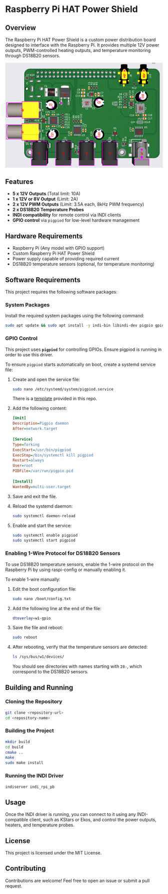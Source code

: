 # Raspberry Pi HAT Power Shield

## Overview
The Raspberry Pi HAT Power Shield is a custom power distribution board designed to interface with the Raspberry Pi. It provides multiple 12V power outputs, PWM-controlled heating outputs, and temperature monitoring through DS18B20 sensors.

![Raspberry Pi HAT Power Shield](images/render-board.png)

## Features
- **5 x 12V Outputs** (Total limit: 10A)
- **1 x 12V or 8V Output** (Limit: 2A)
- **2 x 12V PWM Outputs** (Limit: 3.5A each, 8kHz PWM frequency)
- **2 x DS18B20 Temperature Probes**
- **INDI compatibility** for remote control via INDI clients
- **GPIO control** via `pigpiod` for low-level hardware management

## Hardware Requirements
- Raspberry Pi (Any model with GPIO support)
- Custom Raspberry Pi HAT Power Shield
- Power supply capable of providing required current
- DS18B20 temperature sensors (optional, for temperature monitoring)

## Software Requirements

This project requires the following software packages:

### System Packages
Install the required system packages using the following command:
```bash
sudo apt update && sudo apt install -y indi-bin libindi-dev pigpio gpiod
```

### GPIO Control
This project uses **`pigpiod`** for controlling GPIOs. Ensure pigpiod is running in order to use this driver.

To ensure `pigpiod` starts automatically on boot, create a systemd service file:

1. Create and open the service file:
   ```bash
   sudo nano /etc/systemd/system/pigpiod.service
   ```
   There is a [template](./pigpiod.service.dist) provided in this repo.

2. Add the following content:
   ```ini
   [Unit]
   Description=Pigpio daemon
   After=network.target

   [Service]
   Type=forking
   ExecStart=/usr/bin/pigpiod
   ExecStop=/bin/systemctl kill pigpiod
   Restart=always
   User=root
   PIDFile=/var/run/pigpio.pid

   [Install]
   WantedBy=multi-user.target
   ```
3. Save and exit the file.
4. Reload the systemd daemon:
   ```bash
   sudo systemctl daemon-reload
   ```
5. Enable and start the service:
   ```bash
   sudo systemctl enable pigpiod
   sudo systemctl start pigpiod
   ```

### Enabling 1-Wire Protocol for DS18B20 Sensors
To use DS18B20 temperature sensors, enable the 1-wire protocol on the Raspberry Pi by using raspi-config or manually enabling it.

To enable 1-wire manually:

1. Edit the boot configuration file:
   ```bash
   sudo nano /boot/config.txt
   ```
2. Add the following line at the end of the file:
   ```bash
   dtoverlay=w1-gpio
   ```
3. Save the file and reboot:
   ```bash
   sudo reboot
   ```
4. After rebooting, verify that the temperature sensors are detected:
   ```bash
   ls /sys/bus/w1/devices/
   ```
   You should see directories with names starting with `28-`, which correspond to the DS18B20 sensors.

## Building and Running
### Cloning the Repository
```bash
git clone <repository-url>
cd <repository-name>
```

### Building the Project
```bash
mkdir build
cd build
cmake ..
make
sudo make install
```

### Running the INDI Driver
```bash
indiserver indi_rpi_pb
```

## Usage
Once the INDI driver is running, you can connect to it using any INDI-compatible client, such as KStars or Ekos, and control the power outputs, heaters, and temperature probes.

## License
This project is licensed under the MIT License.

## Contributing
Contributions are welcome! Feel free to open an issue or submit a pull request.

